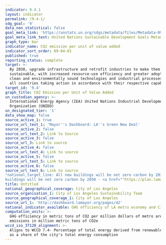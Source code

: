 ```yaml
---
indicator: 9.4.1
layout: indicator
permalink: /9-4-1/
sdg_goal: '9'
data_non_statistical: false
goal_meta_link: 'https://unstats.un.org/sdgs/metadata/files/Metadata-09-04-01.pdf '
goal_meta_link_text: United Nations Sustainable Development Goals Metadata (PDF 516 KB)
graph_type: bar
indicator_name: CO2 emission per unit of value added
indicator_sort_order: 09-04-01
published: true
reporting_status: complete
target: >-
  By 2030, upgrade infrastructure and retrofit industries to make them
  sustainable, with increased resource-use efficiency and greater adoption of
  clean and environmentally sound technologies and industrial processes, with
  all countries taking action in accordance with their respective capabilities
target_id: '9.4'
graph_title: CO2 Emission per Unit of Value Added
un_custodian_agency: >-
  International Energy Agency (IEA) United Nations Industrial Development
  Organization (UNIDO)
un_designated_tier: '1'
data_show_map: false
source_active_1: true
source_url_text_1: 'Mayor''s Dashboard: LA''s Green New Deal'
source_active_2: false
source_url_text_2: Link to Source
source_active_3: false
source_url_3: Link to source
source_active_4: false
source_url_text_4: Link to source
source_active_5: false
source_url_text_5: Link to source
source_active_6: false
source_url_text_6: Link to source
"national_target_line: All new buildings will be net zero carbon by 2030; and 100% of
buildings will be net zero carbon by 2050 - <a href=""https://plan.lamayor.org/sites/default/files/pLAn_2019_final.pdf"" target=""_blank"">L.A.'s Green New Deal Sustainable City pLAn</a>"
title: Untitled
national_geographical_coverage: City of Los Angeles
source_organisation_1: City of Los Angeles Sustainability Team
source_geographical_coverage_1: City of Los Angeles
source_url_1: 'http://dashboard.lamayor.org/pages/42'
national_indicator_available: GHG efficiency of LA metro economy and Citywide GHG emissions
computation_units: >-
  GHG efficiency in metric tons of CO2 per million dollars of metro area and GHG
  emissions in million metric tons of CO2e
wccd_iso_37120_alignment: >-
  Aligns to WCCD 7.4- Percentage of total energy derived from renewable sources,
  as a share of the city's total energy consumption
---
```

